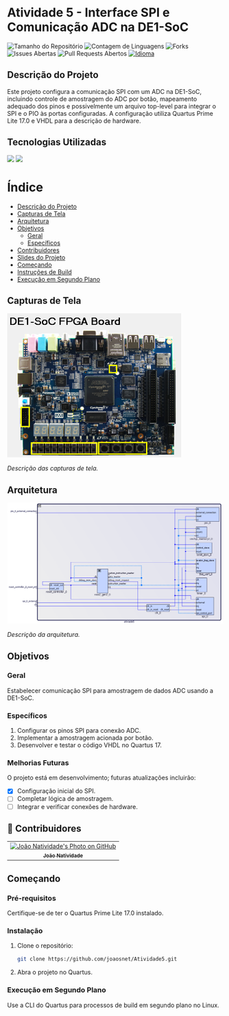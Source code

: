 # Atividade 5 - Interface SPI e Comunicação ADC na DE1-SoC

![Tamanho do Repositório](https://img.shields.io/github/repo-size/joaosnet/Atividade5?style=for-the-badge)
![Contagem de Linguagens](https://img.shields.io/github/languages/count/joaosnet/Atividade5?style=for-the-badge)
![Forks](https://img.shields.io/github/forks/joaosnet/Atividade5?style=for-the-badge)
![Issues Abertas](https://img.shields.io/github/issues/joaosnet/Atividade5?style=for-the-badge)
![Pull Requests Abertos](https://img.shields.io/github/issues-pr/joaosnet/Atividade5?style=for-the-badge)
[![Idioma](https://img.shields.io/badge/lang-pt-green.svg)](https://github.com/joaosnet/Atividade5/blob/master/README.pt-br.md)

## Descrição do Projeto

Este projeto configura a comunicação SPI com um ADC na DE1-SoC, incluindo controle de amostragem do ADC por botão, mapeamento adequado dos pinos e possivelmente um arquivo top-level para integrar o SPI e o PIO às portas configuradas. A configuração utiliza Quartus Prime Lite 17.0 e VHDL para a descrição de hardware.

## Tecnologias Utilizadas

<img src="https://img.shields.io/badge/VHDL-blue?style=for-the-badge&logo=vhdl&logoColor=white" />
<img src="https://img.shields.io/badge/Quartus%20Prime%20Lite-blue?style=for-the-badge&logo=intel&logoColor=white" />

# Índice

- [Descrição do Projeto](#descrição-do-projeto)
- [Capturas de Tela](#capturas-de-tela)
- [Arquitetura](#arquitetura)
- [Objetivos](#objetivos)
    - [Geral](#geral)
    - [Específicos](#específicos)
- [Contribuidores](#contribuidores)
- [Slides do Projeto](#slides-do-projeto)
- [Começando](#começando)
- [Instruções de Build](#instruções-de-build)
- [Execução em Segundo Plano](#execução-em-segundo-plano)

## Capturas de Tela

![Capturas de Tela](screenshots/screenshots.png)

_Descrição das capturas de tela._

## Arquitetura

![Diagrama de Arquitetura](screenshots/architecture.png)

_Descrição da arquitetura._

## Objetivos

### Geral

Estabelecer comunicação SPI para amostragem de dados ADC usando a DE1-SoC.

### Específicos

1. Configurar os pinos SPI para conexão ADC.
2. Implementar a amostragem acionada por botão.
3. Desenvolver e testar o código VHDL no Quartus 17.

### Melhorias Futuras

O projeto está em desenvolvimento; futuras atualizações incluirão:

- [x] Configuração inicial do SPI.
- [ ] Completar lógica de amostragem.
- [ ] Integrar e verificar conexões de hardware.

## 🤝 Contribuidores

<table>
    <tr>
        <td align="center">
            <a href="https://www.instagram.com/jaonativi/" title="Project Manager Backend Developer">
                <img src="https://avatars.githubusercontent.com/u/87316339?v=4" width="100px;" alt="João Natividade's Photo on GitHub"/><br>
                <sub>
                    <b>João Natividade</b>
                </sub>
            </a>
        </td>
    </tr>
</table>

## Começando

### Pré-requisitos

Certifique-se de ter o Quartus Prime Lite 17.0 instalado.

### Instalação

1. Clone o repositório:
   ```bash
   git clone https://github.com/joaosnet/Atividade5.git
   ```
2. Abra o projeto no Quartus.

### Execução em Segundo Plano

Use a CLI do Quartus para processos de build em segundo plano no Linux.